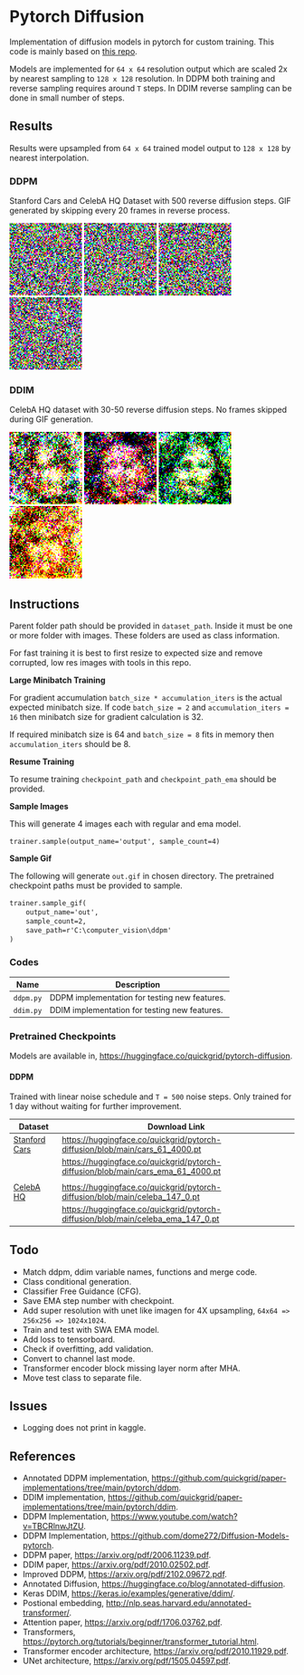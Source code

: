 # Pytorch Diffusion

Implementation of diffusion models in pytorch for custom training. This code is mainly based on [this repo](https://github.com/dome272/Diffusion-Models-pytorch).

Models are implemented for `64 x 64` resolution output which are scaled 2x by nearest sampling to `128 x 128` resolution. In DDPM both training and reverse sampling requires around `T` steps. In DDIM reverse sampling can be done in small number of steps.


## Results

Results were upsampled from `64 x 64` trained model output to `128 x 128` by nearest interpolation. 

### DDPM

Stanford Cars and CelebA HQ Dataset with 500 reverse diffusion steps. GIF generated by skipping every 20 frames in reverse process.

![ddpm_cars](images/ddpm_cars.gif "ddpm_cars")
![ddpm_ema_cars](images/ddpm_ema_cars.gif "ddpm_ema_cars")
![ddpm_celeba](images/ddpm_celeba.gif "ddpm_celeba")
![ddpm_ema_celeba](images/ddpm_ema_celeba.gif "ddpm_ema_celeba")

### DDIM

CelebA HQ dataset with 30-50 reverse diffusion steps. No frames skipped during GIF generation.

![ddim_celeba_hq](images/ddim_celeba_hq.gif "ddim_celeba")
![ddim_celeba_hq_ema_1](images/ddim_celeba_hq_ema_1.gif "ddim_celeba_hq_ema_1")
![ddim_celeba_hq_ema_2](images/ddim_celeba_hq_ema_2.gif "ddim_celeba_hq_ema_2")
![ddim_celeba_hqa_ema_3](images/ddim_celeba_hq_ema_3.gif "ddim_celeba_hq_ema_3")


## Instructions

Parent folder path should be provided in `dataset_path`. Inside it must be one or more folder with images. These folders are used as class information.

For fast training it is best to first resize to expected size and remove corrupted, low res images with tools in this repo.

**Large Minibatch Training**

For gradient accumulation `batch_size * accumulation_iters` is the actual expected minibatch size. If code `batch_size = 2` and `accumulation_iters = 16` then minibatch size for gradient calculation is 32.

If required minibatch size is 64 and `batch_size = 8` fits in memory then `accumulation_iters` should be 8.

**Resume Training**

To resume training `checkpoint_path` and `checkpoint_path_ema` should be provided.

**Sample Images**

This will generate 4 images each with regular and ema model.

```
trainer.sample(output_name='output', sample_count=4)
```

**Sample Gif**

The following will generate `out.gif` in chosen directory. The pretrained checkpoint paths must be provided to sample.

```
trainer.sample_gif(
    output_name='out',
    sample_count=2,
    save_path=r'C:\computer_vision\ddpm'
)
```

### Codes

| Name | Description |
| ----------- | ----------- |
| `ddpm.py` | DDPM implementation for testing new features. |
| `ddim.py` | DDIM implementation for testing new features. |

### Pretrained Checkpoints


Models are available in, https://huggingface.co/quickgrid/pytorch-diffusion. 

#### DDPM

Trained with linear noise schedule and `T = 500` noise steps. Only trained for 1 day without waiting for further improvement.

| Dataset | Download Link |
| ----------- | ----------- |
| [Stanford Cars]() | https://huggingface.co/quickgrid/pytorch-diffusion/blob/main/cars_61_4000.pt |
|  | https://huggingface.co/quickgrid/pytorch-diffusion/blob/main/cars_ema_61_4000.pt |
|  |  |
| [CelebA HQ]() | https://huggingface.co/quickgrid/pytorch-diffusion/blob/main/celeba_147_0.pt |
|  | https://huggingface.co/quickgrid/pytorch-diffusion/blob/main/celeba_ema_147_0.pt |


## Todo

- Match ddpm, ddim variable names, functions and merge code. 
- Class conditional generation.
- Classifier Free Guidance (CFG).
- Save EMA step number with checkpoint.
- Add super resolution with unet like imagen for 4X upsampling, `64x64 => 256x256 => 1024x1024`.
- Train and test with SWA EMA model. 
- Add loss to tensorboard.
- Check if overfitting, add validation.
- Convert to channel last mode.
- Transformer encoder block missing layer norm after MHA.
- Move test class to separate file.

## Issues

- Logging does not print in kaggle.

## References

- Annotated DDPM implementation, https://github.com/quickgrid/paper-implementations/tree/main/pytorch/ddpm.
- DDIM implementation, https://github.com/quickgrid/paper-implementations/tree/main/pytorch/ddim.
- DDPM Implementation, https://www.youtube.com/watch?v=TBCRlnwJtZU.
- DDPM Implementation, https://github.com/dome272/Diffusion-Models-pytorch.
- DDPM paper, https://arxiv.org/pdf/2006.11239.pdf.
- DDIM paper, https://arxiv.org/pdf/2010.02502.pdf.
- Improved DDPM, https://arxiv.org/pdf/2102.09672.pdf.
- Annotated Diffusion, https://huggingface.co/blog/annotated-diffusion.
- Keras DDIM, https://keras.io/examples/generative/ddim/.
- Postional embedding, http://nlp.seas.harvard.edu/annotated-transformer/.
- Attention paper, https://arxiv.org/pdf/1706.03762.pdf.
- Transformers, https://pytorch.org/tutorials/beginner/transformer_tutorial.html.
- Transformer encoder architecture, https://arxiv.org/pdf/2010.11929.pdf.
- UNet architecture, https://arxiv.org/pdf/1505.04597.pdf.
